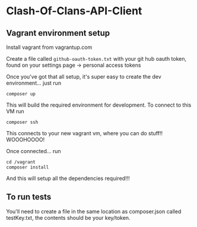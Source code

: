 # Clash-Of-Clans-API-Client

## Vagrant environment setup

Install vagrant from vagrantup.com

Create a file called `github-oauth-token.txt` with your git hub oauth token, found on your settings page -> personal access tokens

Once you've got that all setup, it's super easy to create the dev environment... just run

    composer up
    
This will build the required environment for development.
To connect to this VM run

    composer ssh
    
This connects to your new vagrant vm, where you can do stuff!! WOOOHOOOO!

Once connected... run

    cd /vagrant
    composer install
    
And this will setup all the dependencies required!!!


## To run tests

You'll need to create a file in the same location as composer.json called testKey.txt, the contents should be your key/token.